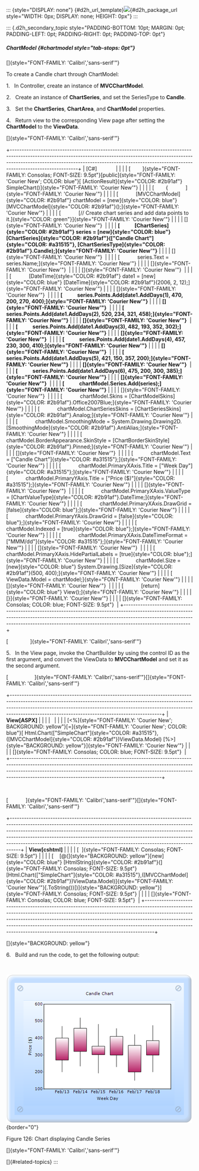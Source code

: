 ::: {style="DISPLAY: none"}
[](ms-xhelp:///?Id=d2h_url_template){#d2h_url_template}![](!package_url!){#d2h_package_url style="WIDTH: 0px; DISPLAY: none; HEIGHT: 0px"}
:::

::: {.d2h_secondary_topic style="PADDING-BOTTOM: 10pt; MARGIN: 0pt; PADDING-LEFT: 0pt; PADDING-RIGHT: 0pt; PADDING-TOP: 0pt"}
##### ChartModel {#chartmodel style="tab-stops: 0pt"}

[]{style="FONT-FAMILY: 'Calibri','sans-serif'"} 

To create a Candle chart through ChartModel:

1.   In Controller, create an instance of **MVCChartModel**.

2.   Create an instance of **ChartSeries**, and set the SeriesType to **Candle**.

3.   Set the **ChartSeries**, **ChartArea**, and **ChartModel** properties.

4.   Return view to the corresponding View page after setting the **ChartModel** to the **ViewData**.

[]{style="FONT-FAMILY: 'Calibri','sans-serif'"} 

+----------------------------------------------------------------------------------------------------------------------------------------------------------------------------------------------------------------------------------------------------------------------+
| \[C#\]                                                                                                                                                                                                                                                               |
|                                                                                                                                                                                                                                                                      |
| [        ]{style="FONT-FAMILY: Consolas; FONT-SIZE: 9.5pt"}[public]{style="FONT-FAMILY: 'Courier New'; COLOR: blue"}[ [ActionResult]{style="COLOR: #2b91af"} SimpleChart()]{style="FONT-FAMILY: 'Courier New'"}                                                      |
|                                                                                                                                                                                                                                                                      |
| [        {            ]{style="FONT-FAMILY: 'Courier New'"}                                                                                                                                                                                                          |
|                                                                                                                                                                                                                                                                      |
| [            [MVCChartModel]{style="COLOR: #2b91af"} chartModel = [new]{style="COLOR: blue"} [MVCChartModel]{style="COLOR: #2b91af"}();]{style="FONT-FAMILY: 'Courier New'"}                                                                                         |
|                                                                                                                                                                                                                                                                      |
| [            [// Create chart series and add data points to it.]{style="COLOR: green"}]{style="FONT-FAMILY: 'Courier New'"}                                                                                                                                          |
|                                                                                                                                                                                                                                                                      |
| []{style="FONT-FAMILY: 'Courier New'"}                                                                                                                                                                                                                               |
|                                                                                                                                                                                                                                                                      |
| **[            [ChartSeries]{style="COLOR: #2b91af"} series = [new]{style="COLOR: blue"} [ChartSeries]{style="COLOR: #2b91af"}([\"Candle Chart\"]{style="COLOR: #a31515"}, [ChartSeriesType]{style="COLOR: #2b91af"}.Candle);]{style="FONT-FAMILY: 'Courier New'"}** |
|                                                                                                                                                                                                                                                                      |
| []{style="FONT-FAMILY: 'Courier New'"}                                                                                                                                                                                                                               |
|                                                                                                                                                                                                                                                                      |
| [            series.Text = series.Name;]{style="FONT-FAMILY: 'Courier New'"}                                                                                                                                                                                         |
|                                                                                                                                                                                                                                                                      |
| []{style="FONT-FAMILY: 'Courier New'"}                                                                                                                                                                                                                               |
|                                                                                                                                                                                                                                                                      |
| []{style="FONT-FAMILY: 'Courier New'"}                                                                                                                                                                                                                               |
|                                                                                                                                                                                                                                                                      |
| [            [DateTime]{style="COLOR: #2b91af"} date1 = [new]{style="COLOR: blue"} [DateTime]{style="COLOR: #2b91af"}(2006, 2, 12);]{style="FONT-FAMILY: 'Courier New'"}                                                                                             |
|                                                                                                                                                                                                                                                                      |
| []{style="FONT-FAMILY: 'Courier New'"}                                                                                                                                                                                                                               |
|                                                                                                                                                                                                                                                                      |
| **[            series.Points.Add(date1.AddDays(1), 470, 200, 270, 400);]{style="FONT-FAMILY: 'Courier New'"}**                                                                                                                                                       |
|                                                                                                                                                                                                                                                                      |
| **[]{style="FONT-FAMILY: 'Courier New'"}**                                                                                                                                                                                                                           |
|                                                                                                                                                                                                                                                                      |
| **[            series.Points.Add(date1.AddDays(2), 520, 234, 321, 458);]{style="FONT-FAMILY: 'Courier New'"}**                                                                                                                                                       |
|                                                                                                                                                                                                                                                                      |
| **[]{style="FONT-FAMILY: 'Courier New'"}**                                                                                                                                                                                                                           |
|                                                                                                                                                                                                                                                                      |
| **[            series.Points.Add(date1.AddDays(3), 482, 193, 352, 302);]{style="FONT-FAMILY: 'Courier New'"}**                                                                                                                                                       |
|                                                                                                                                                                                                                                                                      |
| **[]{style="FONT-FAMILY: 'Courier New'"}**                                                                                                                                                                                                                           |
|                                                                                                                                                                                                                                                                      |
| **[            series.Points.Add(date1.AddDays(4), 457, 230, 300, 410);]{style="FONT-FAMILY: 'Courier New'"}**                                                                                                                                                       |
|                                                                                                                                                                                                                                                                      |
| **[]{style="FONT-FAMILY: 'Courier New'"}**                                                                                                                                                                                                                           |
|                                                                                                                                                                                                                                                                      |
| **[            series.Points.Add(date1.AddDays(5), 421, 150, 357, 200);]{style="FONT-FAMILY: 'Courier New'"}**                                                                                                                                                       |
|                                                                                                                                                                                                                                                                      |
| **[]{style="FONT-FAMILY: 'Courier New'"}**                                                                                                                                                                                                                           |
|                                                                                                                                                                                                                                                                      |
| **[            series.Points.Add(date1.AddDays(6), 475, 200, 300, 385);]{style="FONT-FAMILY: 'Courier New'"}**                                                                                                                                                       |
|                                                                                                                                                                                                                                                                      |
| **[]{style="FONT-FAMILY: 'Courier New'"}**                                                                                                                                                                                                                           |
|                                                                                                                                                                                                                                                                      |
| **[            chartModel.Series.Add(series);]{style="FONT-FAMILY: 'Courier New'"}**                                                                                                                                                                                 |
|                                                                                                                                                                                                                                                                      |
| []{style="FONT-FAMILY: 'Courier New'"}                                                                                                                                                                                                                               |
|                                                                                                                                                                                                                                                                      |
| [            chartModel.Skins = [ChartModelSkins]{style="COLOR: #2b91af"}.Office2007Blue;]{style="FONT-FAMILY: 'Courier New'"}                                                                                                                                       |
|                                                                                                                                                                                                                                                                      |
| [            chartModel.ChartSeriesSkins = [ChartSeriesSkins]{style="COLOR: #2b91af"}.Analog;]{style="FONT-FAMILY: 'Courier New'"}                                                                                                                                   |
|                                                                                                                                                                                                                                                                      |
| [            chartModel.SmoothingMode = System.Drawing.Drawing2D.[SmoothingMode]{style="COLOR: #2b91af"}.AntiAlias;]{style="FONT-FAMILY: 'Courier New'"}                                                                                                             |
|                                                                                                                                                                                                                                                                      |
| [            chartModel.BorderAppearance.SkinStyle = [ChartBorderSkinStyle]{style="COLOR: #2b91af"}.Pinned;]{style="FONT-FAMILY: 'Courier New'"}                                                                                                                     |
|                                                                                                                                                                                                                                                                      |
| []{style="FONT-FAMILY: 'Courier New'"}                                                                                                                                                                                                                               |
|                                                                                                                                                                                                                                                                      |
| [            chartModel.Text = [\"Candle Chart\"]{style="COLOR: #a31515"};]{style="FONT-FAMILY: 'Courier New'"}                                                                                                                                                      |
|                                                                                                                                                                                                                                                                      |
| [            chartModel.PrimaryXAxis.Title = [\"Week Day\"]{style="COLOR: #a31515"};]{style="FONT-FAMILY: 'Courier New'"}                                                                                                                                            |
|                                                                                                                                                                                                                                                                      |
| [            chartModel.PrimaryYAxis.Title = [\"Price (\$)\"]{style="COLOR: #a31515"};]{style="FONT-FAMILY: 'Courier New'"}                                                                                                                                          |
|                                                                                                                                                                                                                                                                      |
| []{style="FONT-FAMILY: 'Courier New'"}                                                                                                                                                                                                                               |
|                                                                                                                                                                                                                                                                      |
| [            chartModel.PrimaryXAxis.ValueType = [ChartValueType]{style="COLOR: #2b91af"}.DateTime;]{style="FONT-FAMILY: 'Courier New'"}                                                                                                                             |
|                                                                                                                                                                                                                                                                      |
| [            chartModel.PrimaryXAxis.DrawGrid = [false]{style="COLOR: blue"};]{style="FONT-FAMILY: 'Courier New'"}                                                                                                                                                   |
|                                                                                                                                                                                                                                                                      |
| [            chartModel.PrimaryYAxis.DrawGrid = [false]{style="COLOR: blue"};]{style="FONT-FAMILY: 'Courier New'"}                                                                                                                                                   |
|                                                                                                                                                                                                                                                                      |
| [            chartModel.Indexed = [true]{style="COLOR: blue"};]{style="FONT-FAMILY: 'Courier New'"}                                                                                                                                                                  |
|                                                                                                                                                                                                                                                                      |
| [            chartModel.PrimaryXAxis.DateTimeFormat = [\"MMM/dd\"]{style="COLOR: #a31515"};]{style="FONT-FAMILY: 'Courier New'"}                                                                                                                                     |
|                                                                                                                                                                                                                                                                      |
| []{style="FONT-FAMILY: 'Courier New'"}                                                                                                                                                                                                                               |
|                                                                                                                                                                                                                                                                      |
| [            chartModel.PrimaryXAxis.HidePartialLabels = [true]{style="COLOR: blue"};]{style="FONT-FAMILY: 'Courier New'"}                                                                                                                                           |
|                                                                                                                                                                                                                                                                      |
| [            chartModel.Size = [new]{style="COLOR: blue"} System.Drawing.[Size]{style="COLOR: #2b91af"}(500, 400);]{style="FONT-FAMILY: 'Courier New'"}                                                                                                              |
|                                                                                                                                                                                                                                                                      |
| [            ViewData.Model = chartModel;]{style="FONT-FAMILY: 'Courier New'"}                                                                                                                                                                                       |
|                                                                                                                                                                                                                                                                      |
| []{style="FONT-FAMILY: 'Courier New'"}                                                                                                                                                                                                                               |
|                                                                                                                                                                                                                                                                      |
| [            [return]{style="COLOR: blue"} View();]{style="FONT-FAMILY: 'Courier New'"}                                                                                                                                                                              |
|                                                                                                                                                                                                                                                                      |
| [}]{style="FONT-FAMILY: 'Courier New'"}                                                                                                                                                                                                                              |
|                                                                                                                                                                                                                                                                      |
| []{style="FONT-FAMILY: Consolas; COLOR: blue; FONT-SIZE: 9.5pt"}                                                                                                                                                                                                     |
+----------------------------------------------------------------------------------------------------------------------------------------------------------------------------------------------------------------------------------------------------------------------+

[               ]{style="FONT-FAMILY: 'Calibri','sans-serif'"}

5.   In the View page, invoke the ChartBuilder by using the control ID as the first argument, and convert the ViewData to **MVCChartModel** and set it as the second argument.

[                  ]{style="FONT-FAMILY: 'Calibri','sans-serif'"}[]{style="FONT-FAMILY: 'Calibri','sans-serif'"}

+---------------------------------------------------------------------------------------------------------------------------------------------------------------------------------------------------------------------------------------------------------------------------------------------------------+
| **View\[ASPX\]**                                                                                                                                                                                                                                                                                        |
|                                                                                                                                                                                                                                                                                                         |
|                                                                                                                                                                                                                                                                                                         |
|                                                                                                                                                                                                                                                                                                         |
| [\<%]{style="FONT-FAMILY: 'Courier New'; BACKGROUND: yellow"}[=]{style="FONT-FAMILY: 'Courier New'; COLOR: blue"}[ Html.Chart([\"SimpleChart\"]{style="COLOR: #a31515"},([MVCChartModel]{style="COLOR: #2b91af"})ViewData.Model) [%\>]{style="BACKGROUND: yellow"}]{style="FONT-FAMILY: 'Courier New'"} |
|                                                                                                                                                                                                                                                                                                         |
| []{style="FONT-FAMILY: Consolas; COLOR: blue; FONT-SIZE: 9.5pt"}                                                                                                                                                                                                                                        |
+---------------------------------------------------------------------------------------------------------------------------------------------------------------------------------------------------------------------------------------------------------------------------------------------------------+

 

[            ]{style="FONT-FAMILY: 'Calibri','sans-serif'"}[]{style="FONT-FAMILY: 'Calibri','sans-serif'"}

+----------------------------------------------------------------------------------------------------------------------------------------------------------------------------------------------------------------------------------------------------------------------------------------------------------------------------------------------------------------------------------------------------------+
| **View\[cshtml\]**                                                                                                                                                                                                                                                                                                                                                                                       |
|                                                                                                                                                                                                                                                                                                                                                                                                          |
| [  ]{style="FONT-FAMILY: Consolas; FONT-SIZE: 9.5pt"}                                                                                                                                                                                                                                                                                                                                                    |
|                                                                                                                                                                                                                                                                                                                                                                                                          |
| [    [@(]{style="BACKGROUND: yellow"}[new]{style="COLOR: blue"} [HtmlString]{style="COLOR: #2b91af"}(]{style="FONT-FAMILY: Consolas; FONT-SIZE: 9.5pt"}[Html.Chart([\"SimpleChart\"]{style="COLOR: #a31515"},([MVCChartModel]{style="COLOR: #2b91af"})ViewData.Model)]{style="FONT-FAMILY: 'Courier New'"}[.ToString())[)]{style="BACKGROUND: yellow"}]{style="FONT-FAMILY: Consolas; FONT-SIZE: 9.5pt"} |
|                                                                                                                                                                                                                                                                                                                                                                                                          |
| []{style="FONT-FAMILY: Consolas; COLOR: blue; FONT-SIZE: 9.5pt"}                                                                                                                                                                                                                                                                                                                                         |
+----------------------------------------------------------------------------------------------------------------------------------------------------------------------------------------------------------------------------------------------------------------------------------------------------------------------------------------------------------------------------------------------------------+

[]{style="BACKGROUND: yellow"} 

6.   Build and run the code, to get the following output:

 

![](ImagesExt/image69_101.png){border="0"}

Figure 126: Chart displaying Candle Series

[]{style="FONT-FAMILY: 'Calibri','sans-serif'"} 

[]{#related-topics}
:::
